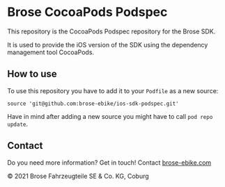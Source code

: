 # Brose CocoaPods Podspec

This repository is the CocoaPods Podspec repository for the Brose SDK. 

It is used to provide the iOS version of the SDK using the dependency management tool CocoaPods.

## How to use

To use this repository you have to add it to your `Podfile` as a new source:

```
source 'git@github.com:brose-ebike/ios-sdk-podspec.git'
```

Have in mind after adding a new source you might have to call `pod repo update`.

## Contact
Do you need more information? Get in touch! Contact [brose-ebike.com](https://www.brose-ebike.com/de-en/company/contactform.html)


© 2021 Brose Fahrzeugteile SE & Co. KG, Coburg
